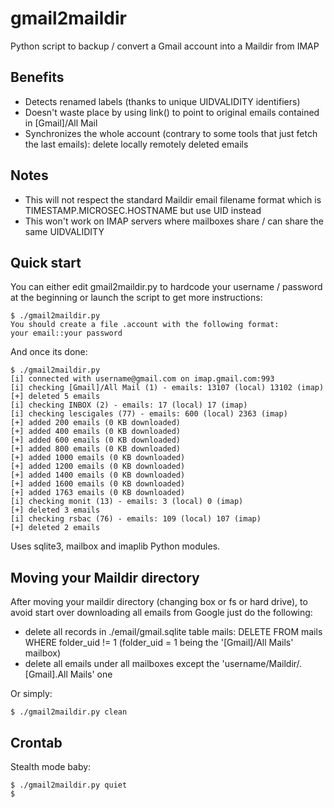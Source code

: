 # gmail2maildir

Python script to backup / convert a Gmail account into a Maildir from IMAP

## Benefits

* Detects renamed labels (thanks to unique UIDVALIDITY identifiers)
* Doesn't waste place by using link() to point to original emails contained in [Gmail]/All Mail
* Synchronizes the whole account (contrary to some tools that just fetch the last emails): delete locally remotely deleted emails

## Notes

* This will not respect the standard Maildir email filename format which is TIMESTAMP.MICROSEC.HOSTNAME but use UID instead
* This won't work on IMAP servers where mailboxes share / can share the same UIDVALIDITY

## Quick start

You can either edit gmail2maildir.py to hardcode your username / password at the beginning or launch the script to get more instructions:

``` shell
$ ./gmail2maildir.py 
You should create a file .account with the following format:
your email::your password
```

And once its done:

``` shell
$ ./gmail2maildir.py 
[i] connected with username@gmail.com on imap.gmail.com:993
[i] checking [Gmail]/All Mail (1) - emails: 13107 (local) 13102 (imap)
[+] deleted 5 emails
[i] checking INBOX (2) - emails: 17 (local) 17 (imap)
[i] checking lescigales (77) - emails: 600 (local) 2363 (imap)
[+] added 200 emails (0 KB downloaded)
[+] added 400 emails (0 KB downloaded)
[+] added 600 emails (0 KB downloaded)
[+] added 800 emails (0 KB downloaded)
[+] added 1000 emails (0 KB downloaded)
[+] added 1200 emails (0 KB downloaded)
[+] added 1400 emails (0 KB downloaded)
[+] added 1600 emails (0 KB downloaded)
[+] added 1763 emails (0 KB downloaded)
[i] checking monit (13) - emails: 3 (local) 0 (imap)
[+] deleted 3 emails
[i] checking rsbac (76) - emails: 109 (local) 107 (imap)
[+] deleted 2 emails

```

Uses sqlite3, mailbox and imaplib Python modules.


## Moving your Maildir directory

After moving your maildir directory (changing box or fs or hard drive), to avoid start over downloading all emails from Google just do the following:
* delete all records in ./email/gmail.sqlite table mails: DELETE FROM mails WHERE folder_uid != 1 (folder_uid = 1 being the '[Gmail]/All Mails' mailbox)
* delete all emails under all mailboxes except the 'username/Maildir/.[Gmail].All Mails' one

Or simply:

``` shell
$ ./gmail2maildir.py clean

```

## Crontab

Stealth mode baby:

``` shell
$ ./gmail2maildir.py quiet
$
```

